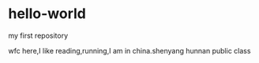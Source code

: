 # hello-world

my first repository

wfc here,I like reading,running,I am in china.shenyang hunnan
public class

